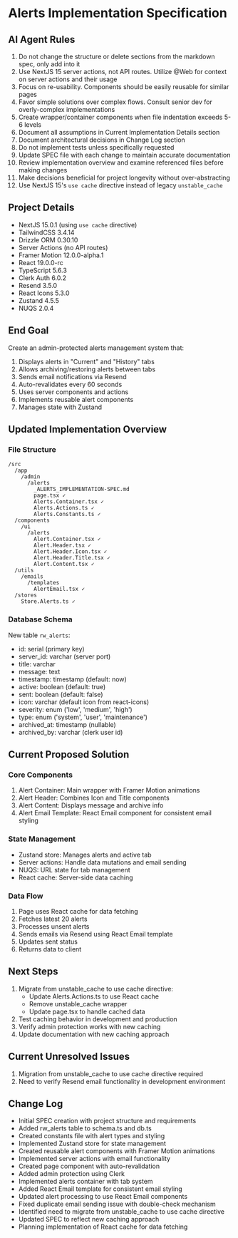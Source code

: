 # Alerts Implementation Specification

## AI Agent Rules

1. Do not change the structure or delete sections from the markdown spec, only add into it
2. Use NextJS 15 server actions, not API routes. Utilize @Web for context on server actions and their usage
3. Focus on re-usability. Components should be easily reusable for similar pages
4. Favor simple solutions over complex flows. Consult senior dev for overly-complex implementations
5. Create wrapper/container components when file indentation exceeds 5-6 levels
6. Document all assumptions in Current Implementation Details section
7. Document architectural decisions in Change Log section
8. Do not implement tests unless specifically requested
9. Update SPEC file with each change to maintain accurate documentation
10. Review implementation overview and examine referenced files before making changes
11. Make decisions beneficial for project longevity without over-abstracting
12. Use NextJS 15's `use cache` directive instead of legacy `unstable_cache`

## Project Details

-   NextJS 15.0.1 (using `use cache` directive)
-   TailwindCSS 3.4.14
-   Drizzle ORM 0.30.10
-   Server Actions (no API routes)
-   Framer Motion 12.0.0-alpha.1
-   React 19.0.0-rc
-   TypeScript 5.6.3
-   Clerk Auth 6.0.2
-   Resend 3.5.0
-   React Icons 5.3.0
-   Zustand 4.5.5
-   NUQS 2.0.4

## End Goal

Create an admin-protected alerts management system that:

1. Displays alerts in "Current" and "History" tabs
2. Allows archiving/restoring alerts between tabs
3. Sends email notifications via Resend
4. Auto-revalidates every 60 seconds
5. Uses server components and actions
6. Implements reusable alert components
7. Manages state with Zustand

## Updated Implementation Overview

### File Structure

```
/src
  /app
    /admin
      /alerts
        _ALERTS_IMPLEMENTATION-SPEC.md
        page.tsx ✓
        Alerts.Container.tsx ✓
        Alerts.Actions.ts ✓
        Alerts.Constants.ts ✓
  /components
    /ui
      /alerts
        Alert.Container.tsx ✓
        Alert.Header.tsx ✓
        Alert.Header.Icon.tsx ✓
        Alert.Header.Title.tsx ✓
        Alert.Content.tsx ✓
  /utils
    /emails
      /templates
        AlertEmail.tsx ✓
  /stores
    Store.Alerts.ts ✓
```

### Database Schema

New table `rw_alerts`:

-   id: serial (primary key)
-   server_id: varchar (server port)
-   title: varchar
-   message: text
-   timestamp: timestamp (default: now)
-   active: boolean (default: true)
-   sent: boolean (default: false)
-   icon: varchar (default icon from react-icons)
-   severity: enum ('low', 'medium', 'high')
-   type: enum ('system', 'user', 'maintenance')
-   archived_at: timestamp (nullable)
-   archived_by: varchar (clerk user id)

## Current Proposed Solution

### Core Components

1. Alert Container: Main wrapper with Framer Motion animations
2. Alert Header: Combines Icon and Title components
3. Alert Content: Displays message and archive info
4. Alert Email Template: React Email component for consistent email styling

### State Management

-   Zustand store: Manages alerts and active tab
-   Server actions: Handle data mutations and email sending
-   NUQS: URL state for tab management
-   React cache: Server-side data caching

### Data Flow

1. Page uses React cache for data fetching
2. Fetches latest 20 alerts
3. Processes unsent alerts
4. Sends emails via Resend using React Email template
5. Updates sent status
6. Returns data to client

## Next Steps

1. Migrate from unstable_cache to use cache directive:
    - Update Alerts.Actions.ts to use React cache
    - Remove unstable_cache wrapper
    - Update page.tsx to handle cached data
2. Test caching behavior in development and production
3. Verify admin protection works with new caching
4. Update documentation with new caching approach

## Current Unresolved Issues

1. Migration from unstable_cache to use cache directive required
2. Need to verify Resend email functionality in development environment

## Change Log

-   Initial SPEC creation with project structure and requirements
-   Added rw_alerts table to schema.ts and db.ts
-   Created constants file with alert types and styling
-   Implemented Zustand store for state management
-   Created reusable alert components with Framer Motion animations
-   Implemented server actions with email functionality
-   Created page component with auto-revalidation
-   Added admin protection using Clerk
-   Implemented alerts container with tab system
-   Added React Email template for consistent email styling
-   Updated alert processing to use React Email components
-   Fixed duplicate email sending issue with double-check mechanism
-   Identified need to migrate from unstable_cache to use cache directive
-   Updated SPEC to reflect new caching approach
-   Planning implementation of React cache for data fetching
